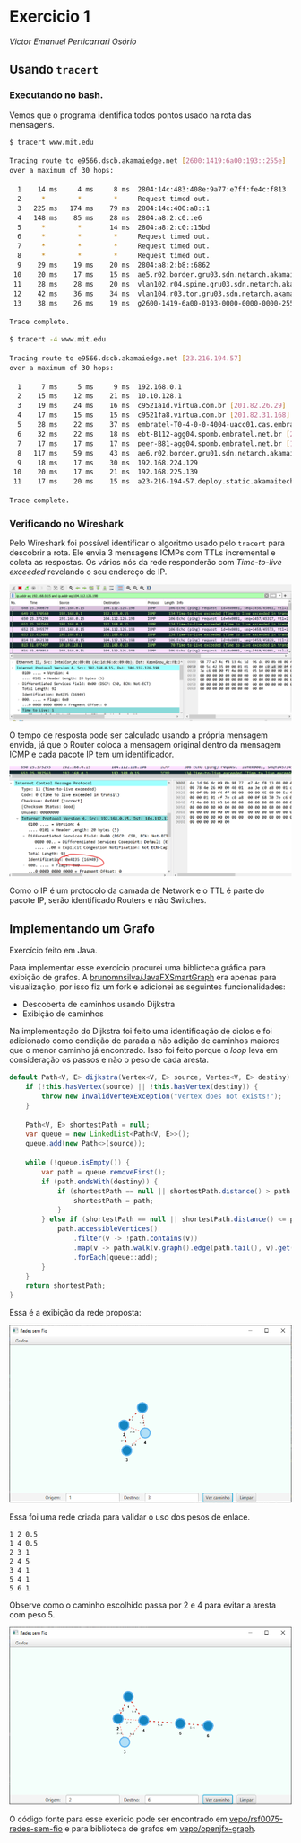 # Exercicio 1

_Victor Emanuel Perticarrari Osório_

## Usando `tracert`

### Executando no bash.

Vemos que o programa identifica todos pontos usado na rota das mensagens.

```bash
$ tracert www.mit.edu

Tracing route to e9566.dscb.akamaiedge.net [2600:1419:6a00:193::255e]
over a maximum of 30 hops:

  1    14 ms     4 ms     8 ms  2804:14c:483:408e:9a77:e7ff:fe4c:f813
  2     *        *        *     Request timed out.
  3   225 ms   174 ms    79 ms  2804:14c:400:a8::1
  4   148 ms    85 ms    28 ms  2804:a8:2:c0::e6
  5     *        *       14 ms  2804:a8:2:c0::15bd
  6     *        *        *     Request timed out.
  7     *        *        *     Request timed out.
  8     *        *        *     Request timed out.
  9    29 ms    19 ms    20 ms  2804:a8:2:b8::6862
 10    20 ms    17 ms    15 ms  ae5.r02.border.gru03.sdn.netarch.akamai.com [2600:1488:c000::19]
 11    28 ms    28 ms    20 ms  vlan102.r04.spine.gru03.sdn.netarch.akamai.com [2600:1419:6e00:305::1]
 12    42 ms    36 ms    34 ms  vlan104.r03.tor.gru03.sdn.netarch.akamai.com [2600:1419:6e00:703::1]
 13    38 ms    26 ms    19 ms  g2600-1419-6a00-0193-0000-0000-0000-255e.deploy.static.akamaitechnologies.com [2600:1419:6a00:193::255e]

Trace complete.
```

```bash
$ tracert -4 www.mit.edu

Tracing route to e9566.dscb.akamaiedge.net [23.216.194.57]
over a maximum of 30 hops:

  1     7 ms     5 ms     9 ms  192.168.0.1
  2    15 ms    12 ms    21 ms  10.10.128.1
  3    19 ms    24 ms    16 ms  c9521a1d.virtua.com.br [201.82.26.29]
  4    17 ms    15 ms    15 ms  c9521fa8.virtua.com.br [201.82.31.168]
  5    28 ms    22 ms    37 ms  embratel-T0-4-0-0-4004-uacc01.cas.embratel.net.br [200.213.139.1]
  6    32 ms    22 ms    18 ms  ebt-B112-agg04.spomb.embratel.net.br [200.230.243.86]
  7    17 ms    17 ms    17 ms  peer-B81-agg04.spomb.embratel.net.br [189.23.129.74]
  8   117 ms    59 ms    43 ms  ae6.r02.border.gru01.sdn.netarch.akamai.com [23.203.159.19]
  9    18 ms    17 ms    30 ms  192.168.224.129
 10    20 ms    17 ms    21 ms  192.168.225.139
 11    17 ms    20 ms    15 ms  a23-216-194-57.deploy.static.akamaitechnologies.com [23.216.194.57]

Trace complete.
```

### Verificando no Wireshark

Pelo Wireshark foi possível identificar o algoritmo usado pelo `tracert` para descobrir a rota. Ele envia 3 mensagens ICMPs com TTLs incremental e coleta as respostas. Os vários nós da rede responderão com _Time-to-live exceeded_ revelando o seu endereço de IP. 

![Print do Wireshark](../resources/tracert.png)

O tempo de resposta pode ser calculado usando a própria mensagem envida, já que o Router coloca a mensagem original dentro da mensagem ICMP e cada pacote IP tem um identificador.

![Print do Wireshark mostrando identificado do pacote IP](../resources/tracert-2.png)

Como o IP é um protocolo da camada de Network e o TTL é parte do pacote IP, serão identificado Routers e não Switches.

## Implementando um Grafo

Exercício feito em Java.

Para implementar esse exercício procurei uma biblioteca gráfica para exibição de grafos. A [brunomnsilva/JavaFXSmartGraph](https://github.com/brunomnsilva/JavaFXSmartGraph) era apenas para visualização, por isso fiz um fork e adicionei as seguintes funcionalidades: 

* Descoberta de caminhos usando Dijkstra
* Exibição de caminhos

Na implementação do Dijkstra foi feito uma identificação de ciclos e foi adicionado como condição de parada a não adição de caminhos maiores que o menor caminho já encontrado. Isso foi feito porque o _loop_ leva em consideração os passos e não o peso de cada aresta.

```java
default Path<V, E> dijkstra(Vertex<V, E> source, Vertex<V, E> destiny) {
    if (!this.hasVertex(source) || !this.hasVertex(destiny)) {
        throw new InvalidVertexException("Vertex does not exists!");
    }

    Path<V, E> shortestPath = null;
    var queue = new LinkedList<Path<V, E>>();
    queue.add(new Path<>(source));

    while (!queue.isEmpty()) {
        var path = queue.removeFirst();
        if (path.endsWith(destiny)) {
            if (shortestPath == null || shortestPath.distance() > path.distance()) {
                shortestPath = path;
            }
        } else if (shortestPath == null || shortestPath.distance() <= path.distance()) {
            path.accessibleVertices()
                .filter(v -> !path.contains(v))
                .map(v -> path.walk(v.graph().edge(path.tail(), v).get()))
                .forEach(queue::add);
        }
    }
    return shortestPath;
}
```

Essa é a exibição da rede proposta:

![Rede proposta](../resources/grafo-1.png)

Essa foi uma rede criada para validar o uso dos pesos de enlace. 

```
1 2 0.5
1 4 0.5
2 3 1
2 4 5
3 4 1
5 4 1
5 6 1
```

Observe como o caminho escolhido passa por 2 e 4 para evitar a aresta com peso 5.

![Rede de exemplo](../resources/grafo-2.png)

O código fonte para esse exericio pode ser encontrado em [vepo/rsf0075-redes-sem-fio](https://github.com/vepo/rsf0075-redes-sem-fio) e para biblioteca de grafos em [vepo/openjfx-graph](https://github.com/vepo/openjfx-graph).